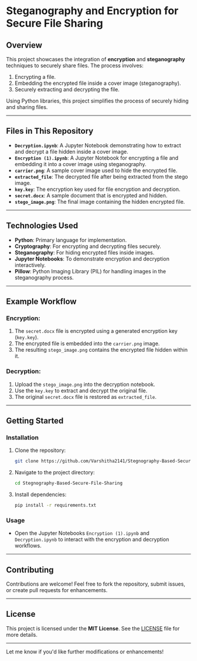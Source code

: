 
# Steganography and Encryption for Secure File Sharing

## Overview
This project showcases the integration of **encryption** and **steganography** techniques to securely share files. The process involves:  
1. Encrypting a file.  
2. Embedding the encrypted file inside a cover image (steganography).  
3. Securely extracting and decrypting the file.  

Using Python libraries, this project simplifies the process of securely hiding and sharing files.

---

## Files in This Repository

- **`Decryption.ipynb`**: A Jupyter Notebook demonstrating how to extract and decrypt a file hidden inside a cover image.  
- **`Encryption (1).ipynb`**: A Jupyter Notebook for encrypting a file and embedding it into a cover image using steganography.  
- **`carrier.png`**: A sample cover image used to hide the encrypted file.  
- **`extracted_file`**: The decrypted file after being extracted from the stego image.  
- **`key.key`**: The encryption key used for file encryption and decryption.  
- **`secret.docx`**: A sample document that is encrypted and hidden.  
- **`stego_image.png`**: The final image containing the hidden encrypted file.

---

## Technologies Used

- **Python**: Primary language for implementation.  
- **Cryptography**: For encrypting and decrypting files securely.  
- **Steganography**: For hiding encrypted files inside images.  
- **Jupyter Notebooks**: To demonstrate encryption and decryption interactively.  
- **Pillow**: Python Imaging Library (PIL) for handling images in the steganography process.

---

## Example Workflow

### **Encryption:**
1. The `secret.docx` file is encrypted using a generated encryption key (`key.key`).  
2. The encrypted file is embedded into the `carrier.png` image.  
3. The resulting `stego_image.png` contains the encrypted file hidden within it.

### **Decryption:**
1. Upload the `stego_image.png` into the decryption notebook.  
2. Use the `key.key` to extract and decrypt the original file.  
3. The original `secret.docx` file is restored as `extracted_file`.

---

## Getting Started

### **Installation**
1. Clone the repository:
   ```bash
   git clone https://github.com/Varshitha2141/Stegnography-Based-Secure-File-Sharing.git
   ```
2. Navigate to the project directory:
   ```bash
   cd Stegnography-Based-Secure-File-Sharing
   ```
3. Install dependencies:
   ```bash
   pip install -r requirements.txt
   ```

### **Usage**
- Open the Jupyter Notebooks `Encryption (1).ipynb` and `Decryption.ipynb` to interact with the encryption and decryption workflows.

---

## Contributing
Contributions are welcome! Feel free to fork the repository, submit issues, or create pull requests for enhancements.

---

## License
This project is licensed under the **MIT License**. See the [LICENSE](./LICENSE) file for more details.

---

Let me know if you'd like further modifications or enhancements!

